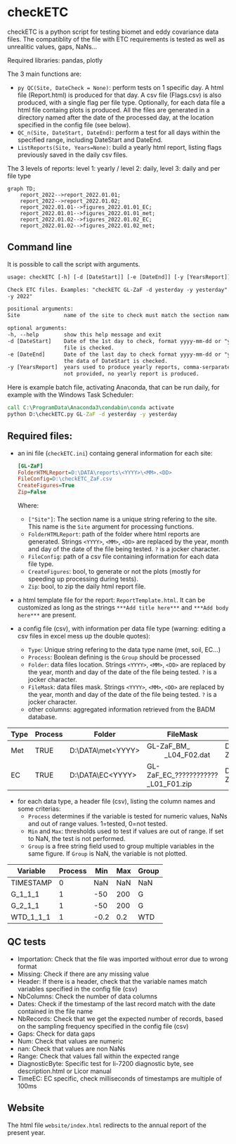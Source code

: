 # checkETC
checkETC is a python script for testing biomet and eddy covariance data files. The compatiblity of the file with ETC requirements is tested as well as unrealitic values, gaps, NaNs...

Required libraries: pandas, plotly

The 3 main functions are:
- ```py QC(Site, DateCheck = None)```: perform tests on 1 specific day. A html file (Report.html) is produced for that day. A csv file (Flags.csv) is also produced, with a single flag per file type. Optionally, for each data file a html file containg plots is produced. All the files are generated in a directory named after the date of the processed day, at the location specified in the config file (see below).
- ```QC_n(Site, DateStart, DateEnd)```: perform a test for all days within the specified range, including DateStart and DateEnd.
- ```ListReports(Site, Years=None)```: build a yearly html report, listing flags previously saved in the daily csv files.

The 3 levels of reports: level 1: yearly / level 2: daily, level 3: daily and per file type

```mermaid
graph TD;
    report_2022-->report_2022.01.01;
    report_2022-->report_2022.01.02;
    report_2022.01.01-->figures_2022.01.01_EC;
    report_2022.01.01-->figures_2022.01.01_met;
    report_2022.01.02-->figures_2022.01.02_EC;
    report_2022.01.02-->figures_2022.01.02_met;
```

## Command line
It is possible to call the script with arguments.
  ```txt
usage: checkETC [-h] [-d [DateStart]] [-e [DateEnd]] [-y [YearsReport]] [Site]

Check ETC files. Examples: "checkETC GL-ZaF -d yesterday -y yesterday" or "checkETC GL-ZaF -d 2022-01-01 -e 2022-01-31
-y 2022"

positional arguments:
  Site              name of the site to check must match the section name in the ini file (for ex. "GL-ZaF").

optional arguments:
  -h, --help        show this help message and exit
  -d [DateStart]    Date of the 1st day to check, format yyyy-mm-dd or "yesterday" or "today". If not provided no data
                    file is checked.
  -e [DateEnd]      Date of the last day to check format yyyy-mm-dd or "yesterday" or "today". If not provided only
                    the data of DateStart is checked.
  -y [YearsReport]  years used to produce yearly reports, comma-serparated-list of years or "yesterday" or "today". If
                    not provided, no yearly report is produced.
  ```
  
Here is example batch file, activating Anaconda, that can be run daily, for example with the Windows Task Scheduler: 
```bat
call C:\ProgramData\Anaconda3\condabin\conda activate
python D:\checkETC.py GL-ZaF -d yesterday -y yesterday
```
    
## Required files:
- an ini file (```checkETC.ini```) containg general information for each site:
  ```ini
  [GL-ZaF]
  FolderHTMLReport=D:\DATA\reports\<YYYY>\<MM>.<DD>
  FileConfig=D:\checkETC_ZaF.csv
  CreateFigures=True
  Zip=False
  ```
  Where:
  - ```["Site"]```: The section name is a unique string refering to the site. This name is the ```Site``` argument for processing functions.
  - ```FolderHTMLReport```: path of the folder where html reports are generated. Strings ```<YYYY>```, ```<MM>```, ```<DD>``` are replaced by the year, month and day of the date of the file being tested. ```?``` is a jocker character.
  - ```FileConfig```: path of a csv file containing information for each data file type.
  - ```CreateFigures```: bool, to generate or not the plots (mostly for speeding up processing during tests).
  - ```Zip```: bool, to zip the daily html report file.

- a html template file for the report: ```ReportTemplate.html```. It can be customized as long as the strings ```***Add title here***``` and ```***Add body here***``` are present.
- a config file (csv), with information per data file type (warning: editing a csv files in excel mess up the double quotes):
  - ```Type```: Unique string refering to the data type name (met, soil, EC...)
  - ```Process```: Boolean defining is the ```Group``` should be processed
  - ```Folder```: data files location. Strings ```<YYYY>```, ```<MM>```, ```<DD>``` are replaced by the year, month and day of the date of the file being tested. ```?``` is a jocker character.
  - ```FileMask```: data files mask. Strings ```<YYYY>```, ```<MM>```, ```<DD>``` are replaced by the year, month and day of the date of the file being tested. ```?``` is a jocker character.
  - other columns: aggregated information retrieved from the BADM database.

| Type | Process | Folder | FileMask | FileHeader | Period | NumberFiles | ActiveFrom | ActiveTo | FILE_ID | FILE_LOGGER_ID | FILE_TYPE | FILE_HEAD_NUM | FILE_HEAD_VARS | FILE_EXTENSION | FILE_MISSING_VALUE | FILE_TIMESTAMP | FILE_COMPRESS |
| ------------- | ------------- | ------------- | ------------- | ------------- | ------------- | ------------- | ------------- | ------------- | ------------- | ------------- | ------------- | ------------- | ------------- | ------------- | ------------- | ------------- | ------------- |
| Met | TRUE | D:\DATA\met\<YYYY> | GL-ZaF_BM_<YYYY><MM><DD>_L04_F02.dat | D:\headersCriteria\met\GL-ZaF_BMHEADER_202204261956_L04_F02.csv | 20 | 1 | 20220426 |  | 2 | 4 | BM | 0 | 0 | .dat | "NaN" | Quotes |  |
| EC | TRUE | D:\DATA\\EC\<YYYY> | GL-ZaF_EC_????????????_L01_F01.zip | D:\headersCriteria\EC\GL-ZaF_ECHEADER_202107071330_L01_F01.csv | 0.1 | 48 | 20210707 |  | 1 | 1 | EC | 1 | 1 | .csv | -9999 | No quotes | .zip |

- for each data type, a header file (csv), listing the column names and some criterias:
  - ```Process``` determines if the variable is tested for numeric values, NaNs and out of range values. 1=tested, 0=not tested.
  - ```Min``` and ```Max```: thresholds used to test if values are out of range. If set to NaN, the test is not performed.
  - ```Group``` is a free string field used to group multiple variables in the same figure. If ```Group``` is NaN, the variable is not plotted.

| Variable | Process | Min | Max | Group |
| ------------- | ------------- | ------------- | ------------- | ------------- |
| TIMESTAMP | 0 | NaN | NaN | NaN |
| G_1_1_1 | 1 | -50 | 200 | G |
| G_2_1_1 | 1 | -50 | 200 | G |
| WTD_1_1_1 | 1 | -0.2 | 0.2 | WTD |

## QC tests
- Importation: Check that the file was imported without error due to wrong format
- Missing: Check if there are any missing value
- Header: If there is a header, check that the variable names match variables specified in the config file (csv)
- NbColumns: Check the number of data columns
- Dates: Check if the timestamp of the last record match with the date contained in the file name
- NbRecords: Check that we get the expected number of records, based on the sampling frequency specified in the config file (csv)
- Gaps: Check for data gaps
- Num: Check that values are numeric
- nan: Check that values are non NaNs
- Range: Check that values fall within the expected range
- DiagnosticByte: Specific test for li-7200 diagnostic byte, see description.html or Licor manual
- TimeEC: EC specific, check milliseconds of timestamps are multiple of 100ms

## Website
The html file ```website/index.html``` redirects to the annual report of the present year.
